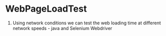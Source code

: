 # WebPageLoadTest

1. Using network conditions we can test the web loading time at different network speeds - java and Selenium Webdriver
